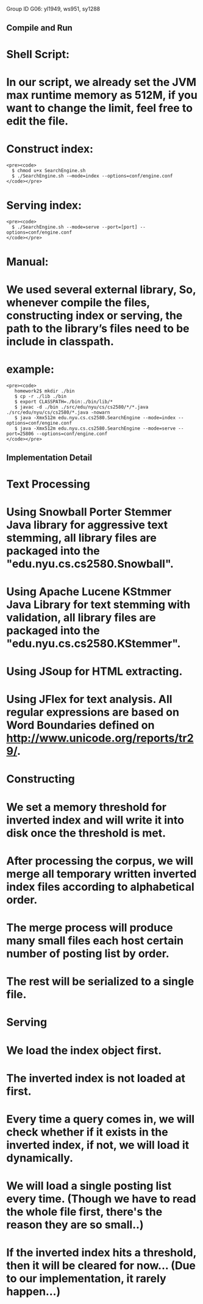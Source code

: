 Group ID G06: yl1949, ws951, sy1288

Compile and Run
---------------

# Shell Script:

  # In our script, we already set the JVM max runtime memory as 512M, if you want to change the limit, feel free to edit the file.

  # Construct index:
    <pre><code>
      $ chmod u+x SearchEngine.sh
      $ ./SearchEngine.sh -—mode=index --options=conf/engine.conf 
    </code></pre>
    
  # Serving index:
    <pre><code>
      $ ./SearchEngine.sh --mode=serve --port=[port] --options=conf/engine.conf
    </code></pre>    

# Manual:

  # We used several external library, So, whenever compile the files,  constructing index or serving, the path to the library’s files need to be include in classpath.  
  
  # example:
    <pre><code>
       homework2$ mkdir ./bin
       $ cp -r ./lib ./bin
       $ export CLASSPATH=./bin:./bin/lib/*
       $ javac -d ./bin ./src/edu/nyu/cs/cs2580/*/*.java ./src/edu/nyu/cs/cs2580/*.java -nowarn
       $ java -Xmx512m edu.nyu.cs.cs2580.SearchEngine --mode=index --options=conf/engine.conf
       $ java -Xmx512m edu.nyu.cs.cs2580.SearchEngine --mode=serve --port=25806 --options=conf/engine.conf
    </code></pre>
    
Implementation Detail
---------------------

# Text Processing
  # Using Snowball Porter Stemmer Java library for aggressive text stemming, all library files are packaged into the "edu.nyu.cs.cs2580.Snowball".
  
  # Using Apache Lucene KStmmer Java Library for text stemming with validation, all library files are packaged into the "edu.nyu.cs.cs2580.KStemmer". 
  
  # Using JSoup for HTML extracting.
  
  # Using JFlex for text analysis. All regular expressions are based on Word Boundaries defined on http://www.unicode.org/reports/tr29/.

# Constructing
  # We set a memory threshold for inverted index and will write it into disk once the threshold is met.
  
  # After processing the corpus, we will merge all temporary written inverted index files according to alphabetical order.
  
  # The merge process will produce many small files each host certain number of posting list by order.
  
  # The rest will be serialized to a single file.
  
# Serving
  # We load the index object first.
  
  # The inverted index is not loaded at first.
  
  # Every time a query comes in, we will check whether if it exists in the inverted index, if not, we will load it dynamically.
  
  # We will load a single posting list every time. (Though we have to read the whole file first, there's the reason they are so small..)
  
  # If the inverted index hits a threshold, then it will be cleared for now... (Due to our implementation, it rarely happen...)
